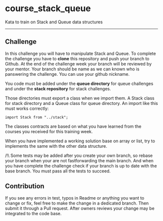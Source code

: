 # course_stack_queue
Kata to train on Stack and Queue data structures


---
## Challenge

In this challenge you will have to manipulate Stack and Queue. To complete the challenge you have to **clone** this repository and push your branch to Github. At the end of the challenge week your branch will be reviewed by your mentor. Your branch should be name as we can known who is panswering the challenge. You can use your github nickname.

You code must be added under the **queue directory** for queue challenges and under the **stack repository** for stack challenges.

Those directories must export a class when we import them. A Stack class for stack directory and a Queue class for queue directory. An import like this must works correctly: 

    import Stack from "../stack";

The classes contracts are based on what you have learned from the courses you received for this training week.

When you have implemented a working solution base on array or list, try to implements the same with the other data structure.

/!\ Some tests may be added after you create your own branch, so rebase your branch when your are not fastforwarding the main branch. And when you have complete the challenge check if your branch is up to date with the base branch. You must pass all the tests to succeed.

## Contribution

If you see any errors in test, typos in Readme or anything you want to change or fix, feel free to make the change in a dedicated branch. Then submit it through a Pull request. After owners reviews your change may be integrated to the code base.